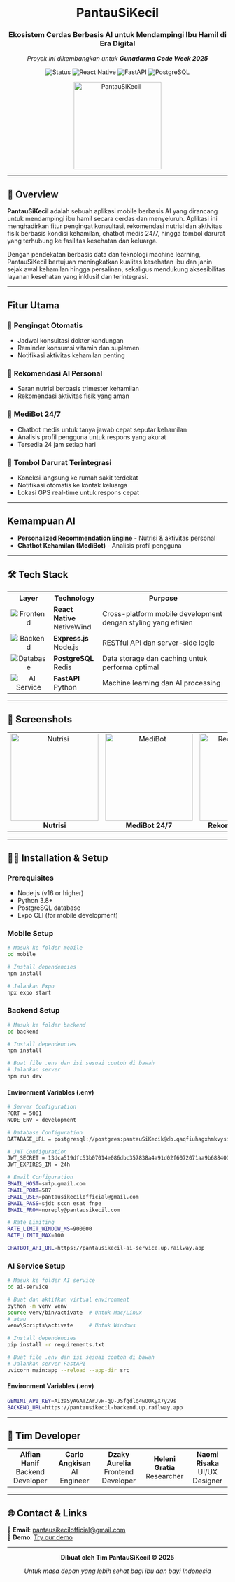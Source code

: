 <div align="center">
  <h1>PantauSiKecil</h1>
  <h3>Ekosistem Cerdas Berbasis AI untuk Mendampingi Ibu Hamil di Era Digital</h3>
  <p><em>Proyek ini dikembangkan untuk <strong>Gunadarma Code Week 2025</strong></em></p>
  <p>
    <img src="https://img.shields.io/badge/Status-Development-orange?style=flat-square" alt="Status"/>
    <img src="https://img.shields.io/badge/React_Native-20232A?style=flat-square&logo=react&logoColor=61DAFB" alt="React Native"/>
    <img src="https://img.shields.io/badge/FastAPI-005571?style=flat-square&logo=fastapi" alt="FastAPI"/>
    <img src="https://img.shields.io/badge/PostgreSQL-316192?style=flat-square&logo=postgresql&logoColor=white" alt="PostgreSQL"/>
  </p>
  <img src="docs/img/PantauSiKecil.png" alt="PantauSiKecil" width="200"/>
</div>

---

## 📖 Overview

**PantauSiKecil** adalah sebuah aplikasi mobile berbasis AI yang dirancang untuk mendampingi ibu hamil secara cerdas dan menyeluruh. Aplikasi ini menghadirkan fitur pengingat konsultasi, rekomendasi nutrisi dan aktivitas fisik berbasis kondisi kehamilan, chatbot medis 24/7, hingga tombol darurat yang terhubung ke fasilitas kesehatan dan keluarga.

Dengan pendekatan berbasis data dan teknologi machine learning, PantauSiKecil bertujuan meningkatkan kualitas kesehatan ibu dan janin sejak awal kehamilan hingga persalinan, sekaligus mendukung aksesibilitas layanan kesehatan yang inklusif dan terintegrasi.


---

## Fitur Utama

### 🔔 **Pengingat Otomatis**
- Jadwal konsultasi dokter kandungan
- Reminder konsumsi vitamin dan suplemen
- Notifikasi aktivitas kehamilan penting

### 🧠 **Rekomendasi AI Personal**
- Saran nutrisi berbasis trimester kehamilan
- Rekomendasi aktivitas fisik yang aman

### 🤖 **MediBot 24/7**
- Chatbot medis untuk tanya jawab cepat seputar kehamilan
- Analisis profil pengguna untuk respons yang akurat
- Tersedia 24 jam setiap hari

### 📍 **Tombol Darurat Terintegrasi**
- Koneksi langsung ke rumah sakit terdekat
- Notifikasi otomatis ke kontak keluarga
- Lokasi GPS real-time untuk respons cepat

---

## Kemampuan AI

- **Personalized Recommendation Engine** - Nutrisi & aktivitas personal
- **Chatbot Kehamilan (MediBot)** - Analisis profil pengguna

---

## 🛠️ Tech Stack

<div align="center">
  <table>
    <tr>
      <th>Layer</th>
      <th>Technology</th>
      <th>Purpose</th>
    </tr>
    <tr>
      <td align="center">
        <img src="https://img.shields.io/badge/Frontend-4CAF50?style=for-the-badge" alt="Frontend"/>
      </td>
      <td><strong>React Native</strong><br>NativeWind</td>
      <td>Cross-platform mobile development dengan styling yang efisien</td>
    </tr>
    <tr>
      <td align="center">
        <img src="https://img.shields.io/badge/Backend-2196F3?style=for-the-badge" alt="Backend"/>
      </td>
      <td><strong>Express.js</strong><br>Node.js</td>
      <td>RESTful API dan server-side logic</td>
    </tr>
    <tr>
      <td align="center">
        <img src="https://img.shields.io/badge/Database-FF9800?style=for-the-badge" alt="Database"/>
      </td>
      <td><strong>PostgreSQL</strong><br>Redis</td>
      <td>Data storage dan caching untuk performa optimal</td>
    </tr>
    <tr>
      <td align="center">
        <img src="https://img.shields.io/badge/AI%20Service-9C27B0?style=for-the-badge" alt="AI Service"/>
      </td>
      <td><strong>FastAPI</strong><br>Python</td>
      <td>Machine learning dan AI processing</td>
    </tr>
  </table>
</div>

---

## 📱 Screenshots

<div align="center">
  <table>
    <tr>
      <td align="center">
        <img src="docs/img/nutrisi.png" alt="Nutrisi" width="200"/>
        <br><b>Nutrisi</b>
      </td>
      <td align="center">
        <img src="docs/img/medibot.png" alt="MediBot" width="200"/>
        <br><b>MediBot 24/7</b>
      </td>
      <td align="center">
        <img src="docs/img/recommendation.png" alt="Recommendation" width="200"/>
        <br><b>Rekomendasi Nutrisi</b>
      </td>
    </tr>
  </table>
</div>

---

## 🧑‍💻 Installation & Setup

### Prerequisites
- Node.js (v16 or higher)
- Python 3.8+
- PostgreSQL database
- Expo CLI (for mobile development)

### Mobile Setup

```bash
# Masuk ke folder mobile
cd mobile

# Install dependencies
npm install

# Jalankan Expo
npx expo start
```

### Backend Setup

```bash
# Masuk ke folder backend
cd backend

# Install dependencies
npm install

# Buat file .env dan isi sesuai contoh di bawah
# Jalankan server
npm run dev
```

#### Environment Variables (.env)
```bash
# Server Configuration
PORT = 5001
NODE_ENV = development

# Database Configuration
DATABASE_URL = postgresql://postgres:pantauSiKecik@db.qaqfiuhagxhmkvysisrg.supabase.co:5432/postgres

# JWT Configuration
JWT_SECRET = 13dca519dfc53b07014e086dbc357838a4a91d02f6072071aa9b688400c1d128
JWT_EXPIRES_IN = 24h

# Email Configuration
EMAIL_HOST=smtp.gmail.com
EMAIL_PORT=587
EMAIL_USER=pantausikecilofficial@gmail.com
EMAIL_PASS=sjdt sccn esat fnpe
EMAIL_FROM=noreply@pantausikecil.com

# Rate Limiting
RATE_LIMIT_WINDOW_MS=900000
RATE_LIMIT_MAX=100

CHATBOT_API_URL=https://pantausikecil-ai-service.up.railway.app
```

### AI Service Setup

```bash
# Masuk ke folder AI service
cd ai-service

# Buat dan aktifkan virtual environment
python -m venv venv
source venv/bin/activate  # Untuk Mac/Linux
# atau
venv\Scripts\activate     # Untuk Windows

# Install dependencies
pip install -r requirements.txt

# Buat file .env dan isi sesuai contoh di bawah
# Jalankan server FastAPI
uvicorn main:app --reload --app-dir src
```
#### Environment Variables (.env)
```bash
GEMINI_API_KEY=AIzaSyAGATZArJvH-qQ-JSfgdlq4wOOKyX7y29s
BACKEND_URL=https://pantausikecil-backend.up.railway.app
```

---

## 👥 Tim Developer

<div align="center">
  <table>
    <tr>
      <td align="center">
        <b>Alfian Hanif</b>
        <br>Backend Developer
      </td>
      <td align="center">
        <b>Carlo Angkisan</b>
        <br>AI Engineer
      </td>
      <td align="center">
        <b>Dzaky Aurelia</b>
        <br>Frontend Developer
      </td>
      <td align="center">
        <b>Heleni Gratia</b>
        <br>Researcher
      </td>
      <td align="center">
        <b>Naomi Risaka</b>
        <br>UI/UX Designer
      </td>
    </tr>
  </table>
</div>

---


## 🌐 Contact & Links

<div align="left">

  **📧 Email**: pantausikecilofficial@gmail.com  
  **📱 Demo**: [Try our demo](https://www.figma.com/proto/LTaaKNHkwkTaDQksiOSoBd/Design?node-id=14-105&t=yzYLtXzx4UhFECUM-1)
  
</div>

---

<div align="center">
  <p><strong>Dibuat oleh Tim PantauSiKecil © 2025</strong></p>
  <p><em>Untuk masa depan yang lebih sehat bagi ibu dan bayi Indonesia</em></p>
</div>
